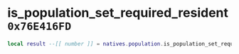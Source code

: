 # is_population_set_required_resident `0x76E416FD`

```lua
local result --[[ number ]] = natives.population.is_population_set_required_resident(_unk0 --[[ number ]])
```